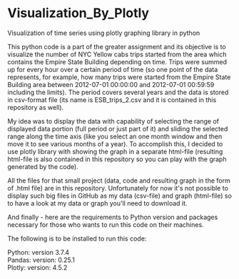 # Visualization_By_Plotly
Visualization of time series using plotly graphing library in python

This python code is a part of the greater assignment and its objective is to visualize the number of NYC Yellow cabs trips started from the 
area which contains the Empire State Building depending on time. Trips were summed up for every hour over a certain period of time (so one 
point of the data represents, for example, how many trips were started from the Empire State Building area between 2012-07-01 00:00:00 and
2012-07-01 00:59:59 including the limits). The period covers several years and the data is stored in csv-format file (its name is 
ESB_trips_2.csv and it is contained in this repository as well). 

My idea was to display the data with capability of selecting the range of displayed data portion (full period or just part of it) and 
sliding the selected range along the time axis (like you select an one month window and then move it to see various months of a year). 
To accomplish this, I decided to use plotly library with showing the graph in a separate html-file (resulting html-file is also contained 
in this repository so you can play with the graph generated by the code).

All the files for that small project (data, code and resulting graph in the form of .html file) are in this repository.
Unfortunately for now it's not possible to display such big files in GitHub as my data (csv-file) and graph (html-file) so to have a look at my data or graph you'll need to download it.

And finally - here are the requirements to Python version and packages necessary for those who wants to run this code on their machines.

The following is to be installed to run this code:

Python: version 3.7.4 <br>
Pandas: version: 0.25.1 <br>
Plotly: version: 4.5.2
